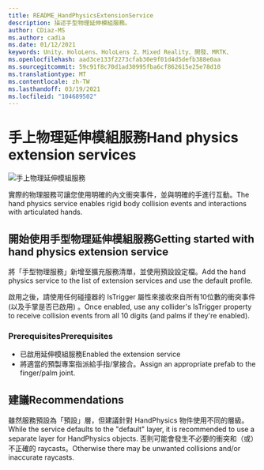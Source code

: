 ```yaml
---
title: README_HandPhysicsExtensionService
description: 描述手型物理延伸模組服務。
author: CDiaz-MS
ms.author: cadia
ms.date: 01/12/2021
keywords: Unity、HoloLens、HoloLens 2、Mixed Reality、開發、MRTK、
ms.openlocfilehash: aad3ce133f2273cfab30e9f01d4d5defb388e0aa
ms.sourcegitcommit: 59c91f8c70d1ad30995fba6cf862615e25e78d10
ms.translationtype: MT
ms.contentlocale: zh-TW
ms.lasthandoff: 03/19/2021
ms.locfileid: "104689502"
---
```

# <a name="hand-physics-extension-services"></a><span data-ttu-id="5a435-104">手上物理延伸模組服務</span><span class="sxs-lookup"><span data-stu-id="5a435-104">Hand physics extension services</span></span>

![手上物理延伸模組服務](../../images/hand-physics/MRTK_UX_HandPhysics_Main.jpg)

<span data-ttu-id="5a435-106">實際的物理服務可讓您使用明確的內文衝突事件，並與明確的手進行互動。</span><span class="sxs-lookup"><span data-stu-id="5a435-106">The hand physics service enables rigid body collision events and interactions with articulated hands.</span></span>

## <a name="getting-started-with-hand-physics-extension-service"></a><span data-ttu-id="5a435-107">開始使用手型物理延伸模組服務</span><span class="sxs-lookup"><span data-stu-id="5a435-107">Getting started with hand physics extension service</span></span>

<span data-ttu-id="5a435-108">將「手型物理服務」新增至擴充服務清單，並使用預設設定檔。</span><span class="sxs-lookup"><span data-stu-id="5a435-108">Add the hand physics service to the list of extension services and use the default profile.</span></span>

<span data-ttu-id="5a435-109">啟用之後，請使用任何碰撞器的 IsTrigger 屬性來接收來自所有10位數的衝突事件 (以及手掌是否已啟用) 。</span><span class="sxs-lookup"><span data-stu-id="5a435-109">Once enabled, use any collider's IsTrigger property to receive collision events from all 10 digits (and palms if they're enabled).</span></span>

### <a name="prerequisites"></a><span data-ttu-id="5a435-110">Prerequisites</span><span class="sxs-lookup"><span data-stu-id="5a435-110">Prerequisites</span></span>

- <span data-ttu-id="5a435-111">已啟用延伸模組服務</span><span class="sxs-lookup"><span data-stu-id="5a435-111">Enabled the extension service</span></span>
- <span data-ttu-id="5a435-112">將適當的預製專案指派給手指/掌接合。</span><span class="sxs-lookup"><span data-stu-id="5a435-112">Assign an appropriate prefab to the finger/palm joint.</span></span>

## <a name="recommendations"></a><span data-ttu-id="5a435-113">建議</span><span class="sxs-lookup"><span data-stu-id="5a435-113">Recommendations</span></span>

<span data-ttu-id="5a435-114">雖然服務預設為「預設」層，但建議針對 HandPhysics 物件使用不同的層級。</span><span class="sxs-lookup"><span data-stu-id="5a435-114">While the service defaults to the "default" layer, it is recommended to use a separate layer for HandPhysics objects.</span></span> <span data-ttu-id="5a435-115">否則可能會發生不必要的衝突和（或）不正確的 raycasts。</span><span class="sxs-lookup"><span data-stu-id="5a435-115">Otherwise there may be unwanted collisions and/or inaccurate raycasts.</span></span>
